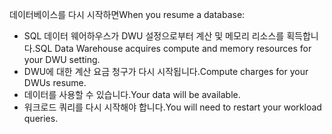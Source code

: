 
<!--
includes/sql-data-warehouse-include-pause-description.md

Latest Freshness check:  2016-04-22 , barbkess.

As of circa 2016-04-22, the following topics might include this include:
articles/sql-data-warehouse/sql-data-warehouse-manage-scale-out-tasks.md
articles/sql-data-warehouse/sql-data-warehouse-manage-scale-out-tasks-powershell.md
articles/sql-data-warehouse/sql-data-warehouse-manage-scale-out-tasks-rest-api.md

-->
<span data-ttu-id="f6a3e-101">데이터베이스를 다시 시작하면</span><span class="sxs-lookup"><span data-stu-id="f6a3e-101">When you resume a database:</span></span>

* <span data-ttu-id="f6a3e-102">SQL 데이터 웨어하우스가 DWU 설정으로부터 계산 및 메모리 리소스를 획득합니다.</span><span class="sxs-lookup"><span data-stu-id="f6a3e-102">SQL Data Warehouse acquires compute and memory resources for your DWU setting.</span></span>
* <span data-ttu-id="f6a3e-103">DWU에 대한 계산 요금 청구가 다시 시작됩니다.</span><span class="sxs-lookup"><span data-stu-id="f6a3e-103">Compute charges for your DWUs resume.</span></span>
* <span data-ttu-id="f6a3e-104">데이터를 사용할 수 있습니다.</span><span class="sxs-lookup"><span data-stu-id="f6a3e-104">Your data will be available.</span></span>
* <span data-ttu-id="f6a3e-105">워크로드 쿼리를 다시 시작해야 합니다.</span><span class="sxs-lookup"><span data-stu-id="f6a3e-105">You will need to restart your workload queries.</span></span>

